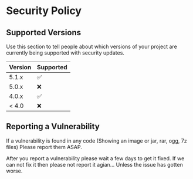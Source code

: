 # Security Policy

## Supported Versions

Use this section to tell people about which versions of your project are
currently being supported with security updates.

| Version | Supported          |
| ------- | ------------------ |
| 5.1.x   | :white_check_mark: |
| 5.0.x   | :x:                |
| 4.0.x   | :white_check_mark: |
| < 4.0   | :x:                |

## Reporting a Vulnerability

If a vulnerability is found in any code (Showing an image or jar, rar, ogg, 7z files) Please report them ASAP.

After you report a vulnerability please wait a few days to get it fixed.
If we can not fix it then please not report it agian...
Unless the issue has gotten worse.
